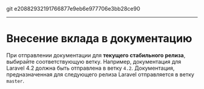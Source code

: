 git e20882932191766877e9eb6e977706e3bb28ce90

---

# Внесение вклада в документацию

При отправлении документации для **текущего стабильного релиза**, выбирайте соответствующую ветку. Например, документация для Laravel 4.2 должна быть отправлена в ветку `4.2`. Документация, предназначенная для следующего релиза Laravel отправляется в ветку `master`.
